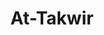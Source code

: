 ---
title: "At-Takwir"
arabic: "التكوير"
no: 81
arabic_no: ٨١
ayah: 29
slug: at-takwir
prev: abasa
next: al-infitar
---
